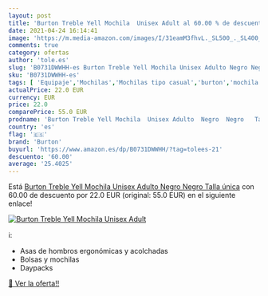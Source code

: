 ```yaml
---
layout: post
title: 'Burton Treble Yell Mochila  Unisex Adult al 60.00 % de descuento'
date: 2021-04-24 16:14:41
image: 'https://m.media-amazon.com/images/I/31eamM3fhvL._SL500_._SL400_.jpg'
comments: true
category: ofertas
author: 'tole.es'
slug: 'B0731DWWHH-es Burton Treble Yell Mochila Unisex Adulto Negro Negro Talla...'
sku: 'B0731DWWHH-es'
tags: [ 'Equipaje','Mochilas','Mochilas tipo casual','burton','mochila', ]
actualPrice: 22.0 EUR
currency: EUR
price: 22.0
comparePrice: 55.0 EUR
prodname: 'Burton Treble Yell Mochila  Unisex Adulto  Negro  Negro   Talla única'
country: 'es'
flag: '🇪🇸'
brand: 'Burton'
buyurl: 'https://www.amazon.es/dp/B0731DWWHH/?tag=tolees-21'
descuento: '60.00'
average: '25.4025'
---
```


Está [Burton Treble Yell Mochila  Unisex Adulto  Negro  Negro   Talla única](https://www.amazon.es/dp/B0731DWWHH/?tag=tolees-21) con 60.00 de descuento por 22.0 EUR (original: 55.0 EUR) en el siguiente enlace!

[![Burton Treble Yell Mochila  Unisex Adult](https://m.media-amazon.com/images/I/31eamM3fhvL._SL500_._SL400_.jpg)](https://www.amazon.es/dp/B0731DWWHH/?tag=tolees-21)

ℹ️:

- Asas de hombros ergonómicas y acolchadas
- Bolsas y mochilas
- Daypacks

[🛒 Ver la oferta!!](https://www.amazon.es/dp/B0731DWWHH/?tag=tolees-21)
